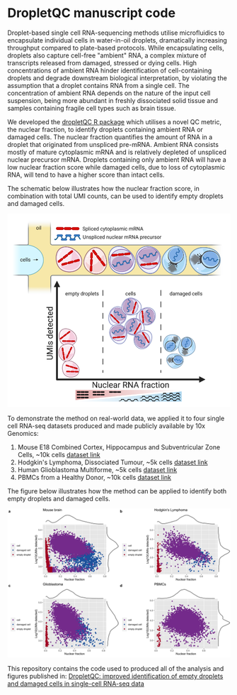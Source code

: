 # DropletQC manuscript code

Droplet-based single cell RNA-sequencing methods utilise microfluidics to encapsulate individual cells in water-in-oil droplets, dramatically increasing throughput compared to plate-based protocols. While encapsulating cells, droplets also capture cell-free "ambient" RNA, a complex mixture of transcripts released from damaged, stressed or dying cells. High concentrations of ambient RNA hinder identification of cell-containing droplets and degrade downstream biological interpretation, by violating the assumption that a droplet contains RNA from a single cell. The concentration of ambient RNA depends on the nature of the input cell suspension, being more abundant in freshly dissociated solid tissue and samples containing fragile cell types such as brain tissue.

We developed the [dropletQC R package](https://powellgenomicslab.github.io/DropletQC/ "DropletQC R package") which utilises a novel QC metric, the nuclear fraction, to  identify droplets containing ambient RNA or damaged cells. The nuclear fraction quantifies the amount of RNA in a droplet that originated from unspliced pre-mRNA. Ambient RNA consists mostly of mature cytoplasmic mRNA and is relatively depleted of unspliced nuclear precursor mRNA. Droplets containing only ambient RNA will have a low nuclear fraction score while damaged cells, due to loss of cytoplasmic RNA, will tend to have a higher score than intact cells.

The schematic below illustrates how the nuclear fraction score, in combination with total UMI counts, can be used to identify empty droplets and damaged cells.

![Figure_1](https://github.com/powellgenomicslab/DropletQC_paper/raw/main/figures/Figure_1.png)

To demonstrate the method on real-world data, we  applied it to four single cell RNA-seq datasets produced and made publicly available by 10x Genomics:

1. Mouse E18 Combined Cortex, Hippocampus and Subventricular Zone Cells, ~10k cells [dataset link](https://support.10xgenomics.com/single-cell-gene-expression/datasets/4.0.0/SC3_v3_NextGem_DI_Neuron_10K "dataset link")
2. Hodgkin's Lymphoma, Dissociated Tumour, ~5k cells [dataset link](https://support.10xgenomics.com/single-cell-gene-expression/datasets/4.0.0/Parent_NGSC3_DI_HodgkinsLymphoma "dataset link")
3. Human Glioblastoma Multiforme, ~5k cells [dataset link](https://support.10xgenomics.com/single-cell-gene-expression/datasets/4.0.0/Parent_SC3v3_Human_Glioblastoma "dataset link")
4. PBMCs from a Healthy Donor, ~10k cells [dataset link](https://support.10xgenomics.com/single-cell-gene-expression/datasets/4.0.0/Parent_NGSC3_DI_PBMC "dataset link")

The figure below illustrates how the method can be applied to identify both empty droplets and damaged cells.

![Figure_2](https://github.com/powellgenomicslab/DropletQC_paper/raw/main/figures/Figure_2.png)

This repository contains the code used to produced all of the analysis and figures published in:
[DropletQC: improved identification of empty droplets and damaged cells in single-cell RNA-seq data](https://doi.org/10.1101/2021.08.02.454717)
